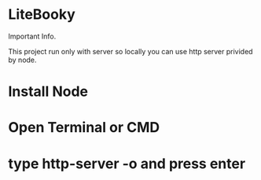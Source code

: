 # LiteBooky

Important Info.

This project run only with server so locally you can use http server privided by node.

# Install Node
# Open Terminal or CMD
# type http-server -o and press enter
